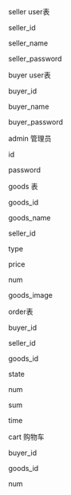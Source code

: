 seller user表

seller_id

seller_name

seller_password









buyer user表

buyer_id

buyer_name

buyer_password



admin  管理员



id

password















goods 表

goods_id

goods_name

seller_id

type

price

num

goods_image









order表

buyer_id

seller_id

goods_id

state

num

sum

time



cart 购物车

buyer_id

goods_id

num















